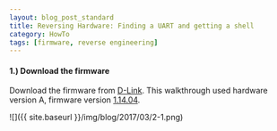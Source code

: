 ```yaml
---
layout: blog_post_standard
title: Reversing Hardware: Finding a UART and getting a shell
category: HowTo
tags: [firmware, reverse engineering]
---
```


#### 1.) Download the firmware
Download the firmware from [D-Link](http://support.dlink.com/ProductInfo.aspx?m=DCS-932L).  This walkthrough used hardware version A, firmware version [1.14.04](ftp://ftp2.dlink.com/PRODUCTS/DCS-932L/REVA/DCS-932L_REVA_FIRMWARE_1.14.04.ZIP).

![]({{ site.baseurl }}/img/blog/2017/03/2-1.png)

